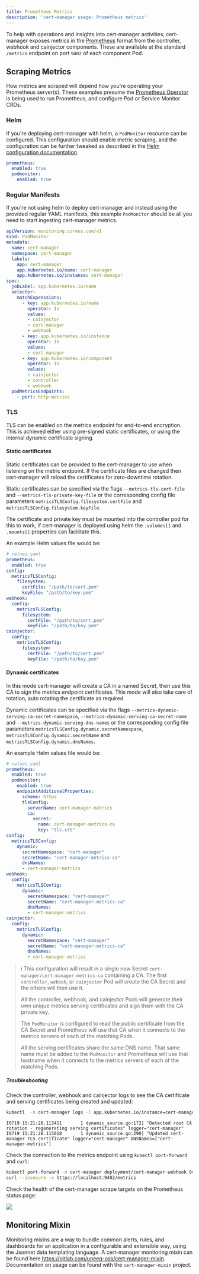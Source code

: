 ```yaml
---
title: Prometheus Metrics
description: 'cert-manager usage: Prometheus metrics'
---
```


To help with operations and insights into cert-manager activities, cert-manager exposes metrics in the [Prometheus](https://prometheus.io/) format from the controller, webhook and cainjector components. These are available at the standard `/metrics` endpoint on port `9402` of each component Pod.

## Scraping Metrics

How metrics are scraped will depend how you're operating your Prometheus server(s). These examples presume the [Prometheus Operator](https://github.com/prometheus-operator/prometheus-operator) is being used to run Prometheus, and configure Pod or Service Monitor CRDs.

### Helm

If you're deploying cert-manager with helm, a `PodMonitor` resource can be configured. This configuration should enable metric scraping, and the configuration can be further tweaked as described in the [Helm configuration documentation](https://github.com/cert-manager/cert-manager/blob/master/deploy/charts/cert-manager/README.template.md#configuration).

```yaml
prometheus:
  enabled: true
  podmonitor:
    enabled: true
```

### Regular Manifests

If you're not using helm to deploy cert-manager and instead using the provided regular YAML manifests, this example `PodMonitor` should be all you need to start ingesting cert-manager metrics.

```yaml
apiVersion: monitoring.coreos.com/v1
kind: PodMonitor
metadata:
  name: cert-manager
  namespace: cert-manager
  labels:
    app: cert-manager
    app.kubernetes.io/name: cert-manager
    app.kubernetes.io/instance: cert-manager
spec:
  jobLabel: app.kubernetes.io/name
  selector:
    matchExpressions:
      - key: app.kubernetes.io/name
        operator: In
        values:
        - cainjector
        - cert-manager
        - webhook
      - key: app.kubernetes.io/instance
        operator: In
        values:
        - cert-manager
      - key: app.kubernetes.io/component
        operator: In
        values:
        - cainjector
        - controller
        - webhook
  podMetricsEndpoints:
    - port: http-metrics
```

### TLS

TLS can be enabled on the metrics endpoint for end-to-end encryption. This is achieved either using pre-signed static certificates, or using the internal dynamic certificate signing.

#### Static certificates

Static certificates can be provided to the cert-manager to use when listening on the metric endpoint. If the certificate files are changed then cert-manager will reload the certificates for zero-downtime rotation.

Static certificates can be specified via the flags `--metrics-tls-cert-file` and `--metrics-tls-private-key-file` or the corresponding config file parameters `metricsTLSConfig.filesystem.certFile` and `metricsTLSConfig.filesystem.keyFile`.

The certificate and private key must be mounted into the controller pod for this to work, if cert-manager is deployed using helm the `.volumes[]` and `.mounts[]` properties can facilitate this.

An example Helm values file would be:

```yaml
# values.yaml
prometheus:
  enabled: true
config:
  metricsTLSConfig:
    filesystem:
      certFile: "/path/to/cert.pem"
      keyFile: "/path/to/key.pem"
webhook:
  config:
    metricsTLSConfig:
      filesystem:
        certFile: "/path/to/cert.pem"
        keyFile: "/path/to/key.pem"
cainjector:
  config:
    metricsTLSConfig:
      filesystem:
        certFile: "/path/to/cert.pem"
        keyFile: "/path/to/key.pem"
```

#### Dynamic certificates

In this mode cert-manager will create a CA in a named Secret, then use this CA to sign the metrics endpoint certificates. This mode will also take care of rotation, auto rotating the certificate as required.

Dynamic certificates can be specified via the flags `--metrics-dynamic-serving-ca-secret-namespace`, `--metrics-dynamic-serving-ca-secret-name` and `--metrics-dynamic-serving-dns-names` or the corresponding config file parameters `metricsTLSConfig.dynamic.secretNamespace`, `metricsTLSConfig.dynamic.secretName` and `metricsTLSConfig.dynamic.dnsNames`.

An example Helm values file would be:

```yaml
# values.yaml
prometheus:
  enabled: true
  podmonitor:
    enabled: true
    endpointAdditionalProperties:
      scheme: https
      tlsConfig:
        serverName: cert-manager-metrics
        ca:
          secret:
            name: cert-manager-metrics-ca
            key: "tls.crt"
config:
  metricsTLSConfig:
    dynamic:
      secretNamespace: "cert-manager"
      secretName: "cert-manager-metrics-ca"
      dnsNames:
      - cert-manager-metrics
webhook:
  config:
    metricsTLSConfig:
      dynamic:
        secretNamespace: "cert-manager"
        secretName: "cert-manager-metrics-ca"
        dnsNames:
        - cert-manager-metrics
cainjector:
  config:
    metricsTLSConfig:
      dynamic:
        secretNamespace: "cert-manager"
        secretName: "cert-manager-metrics-ca"
        dnsNames:
        - cert-manager-metrics
```

> ℹ️ This configuration will result in a single new Secret `cert-manager/cert-manager-metrics-ca` containing a CA.
> The first `controller`, `webook`, or `cainjector` Pod will create the CA Secret and the others will then use it.
>
> All the controller, webhook, and cainjector Pods will generate their own unique metrics serving certificates
> and sign them with the CA private key.
>
> The `PodMonitor` is configured to read the public certificate from the CA Secret
> and Prometheus will use that CA when it connects to the metrics servers of each of the matching Pods.
>
> All the serving certificates share the same DNS name.
> That same name must be added to the `PodMonitor`
> and Prometheus will use that hostname when it connects to the metrics servers of each of the matching Pods.

##### Troubleshooting

Check the controller, webhook and cainjector logs to see the CA certificate and serving certificates being created and updated:

```sh
kubectl  -n cert-manager logs -l app.kubernetes.io/instance=cert-manager --prefix
```

```console
I0719 15:21:28.113411       1 dynamic_source.go:172] "Detected root CA rotation - regenerating serving certificates" logger="cert-manager"
I0719 15:21:28.115018       1 dynamic_source.go:290] "Updated cert-manager TLS certificate" logger="cert-manager" DNSNames=["cert-manager-metrics"]
```

Check the connection to the metrics endpoint using `kubectl port-forward` and  `curl`:

```sh
kubectl port-forward -n cert-manager deployment/cert-manager-webhook 9402
curl --insecure -v https://localhost:9402/metrics
```

Check the health of the cert-manager scrape targets on the Prometheus status page:

![](/docs/devops-tips/prometheus-metrics/prometheus-status-targets.png)

## Monitoring Mixin

Monitoring mixins are a way to bundle common alerts, rules, and dashboards for an application in a configurable and extensible way, using the Jsonnet data templating language. A cert-manager monitoring mixin can be found here https://gitlab.com/uneeq-oss/cert-manager-mixin. Documentation on usage can be found with the `cert-manager-mixin` project.
